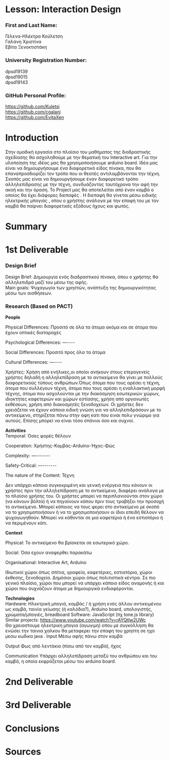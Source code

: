 # Lesson: Interaction Design

### First and Last Name: <br>
Γέλενα-Ηλέκτρα Κούλετση <br>
Γαλάνη Χριστίνα <br>
Εβίτα Ξενοκτιστάκη <br>

### University Registration Number: <br>
dpsd19139<br>
dpsd19015<br>
dpsd19143<br>
### GitHub Personal Profile: <br>
https://github.com/Kuletsi<br>
https://github.com/cgalani<br>
https://github.com/EvitaXen<br>

# Introduction
Στην ομαδική εργασία στο πλαίσιο του μαθήματος της διαδραστικής σχεδίασης θα ασχοληθούμε με την θεματική του Interactive art. Για την υλοποίηση της ιδέας μας θα χρησιμοποιήσουμε arduino board.  Ιδέα μας είναι να δημιουργήσουμε ένα διαφορετικό είδος πίνακα, που θα επαναπροσδιορίζει τον τρόπο που οι θεατές αντιλαμβάνονται την τέχνη. Σκοπός μας είναι να δημιουργήσουμε έναν διαφορετικό τρόπο αλληλεπίδρασης με την τέχνη, συνδυάζοντας ταυτόχρονα την αφή την ακοή και την όραση. Το Project μας θα αποτελείται από έναν καμβά ο οποίος θα έχει διάφορες διεπαφές . Η διεπαφή θα γίνεται μέσω ειδικής ηλεκτρικής μπογιάς , οπου ο χρήστης ανάλογα με την επαφή του με τον καμβά θα παίρνει διαφορετικές εξόδους ήχους και φωτός.

# Summary


# 1st Deliverable
### Design Brief
Design Brief: Δημιουργία ενός διαδραστικού πίνακα, όπου ο χρήστης θα αλληλεπιδρά μαζί του μέσω της αφής. <br>
Main goals: Ψυχαγωγία των χρηστών, ανάπτυξη της δημιουργικότητας μέσω των αισθήσεων.
 
### Research (Based on PACT) 
<b>People </b> <br>

Physical Differences: Προσιτό σε όλα τα άτομα ακόμα και σε άτομα που έχουν οπτικές διαταραχές

Psychological Differences: —----

Social Differences: Προσιτό προς όλα τα άτομα

Cultural Differences: —----

Χρήστες:  Χρήση από ενήλικες,οι οποίοι ανήκουν στους ετερογενείς χρήστες δηλαδή η αλληλεπίδραση με το αντικείμενο θα γίνει με πολλούς διαφορετικούς τύπους ανθρώπων.Όπως άτομα που τους αρέσει η τέχνη,  άτομα που συλλέγουν τέχνη, άτομα που τους αρέσει η εναλλακτική μορφή τέχνης, άτομα που ασχολούνται με την διακόσμηση εσωτερικών χώρων, ιδιοκτήτες καφετεριών και χώρων εστίασης, χρήση από οργανωτές εκθέσεων, χρήση από διακοσμητές ξενοδοχείων. Οι χρήστες δεν χρειάζεται να έχουν κάποια ειδική γνώση για να αλληλεπιδράσουν με το αντικείμενο, στηρίζεται πάνω στην αφη κατι που ειναι πολυ γνώριμο για αυτούς. Επίσης μπορεί να είναι τόσο σπάνιοι όσο και συχνοί.                                                                                                                                                                     

<b>Activities </b> <br>
Temporal: Όσες φορές θέλουν

Cooperation: Χρήστης-Καμβάς-Arduino-Ήχος-Φώς

Complexity: —-------

Safety-Critical: —-------

The nature of the Content: Τέχνη

Δεν υπάρχει κάποια συγκεκριμένη και γενική ενέργεια που κάνουν οι χρήστες πριν την αλληλεπίδραση με το αντικείμενο, διαφέρει ανάλογα με το πλαίσιο χρήσης του. Οι χρήστες μπορεί να περιπλανιούνται στον χώρο (να κάνουν βόλτα) ή να πηγαίνουν κάπου πριν τους τραβήξει την προσοχή το αντικείμενο. Μπορεί κάποιος να τους φερει στο αντικείμενο με σκοπό να το χρησιμοποιήσουν ή να το χρησιμοποιήσουν οι ίδιοι επειδή θέλουν να ψυχαγωγηθούν. Μπορεί να κάθονται σε μια καφετέρια ή ένα εστιατόριο ή να περιμένουν κάτι. <br>
 
 
<b>Context </b> <br>

Physical: Το αντικείμενο θα βρίσκεται σε εσωτερικό χώρο.


Social: Όσα εχουν αναφερθει παρακάτω


Organisational: Interactive Art, Arduino


Ιδιωτικοί χώροι όπως σπίτια, γραφεία, καφετέριες, εστιατόρια, χώροι έκθεσης, ξενοδοχεία. Δημόσιοι χώροι όπως πολιτιστικά κέντρα. Σε πιο γενικό πλαίσιο, χώροι που μπορεί να υπάρχει κάποιο είδος αναμονής ή και χώροι που συχνάζουν άτομα με δημιουργικά ενδιαφέρονται.<br>

<b>Technologies </b> <br>
Hardware: Ηλεκτρική μπογιά, καμβάς / ή χρήση ενός άλλου αντικειμένου ως καμβά, ταινία γείωσης (ή καλόδια?), Arduino board, υπολογιστής, χρώματα/μπογιές, breadboard </b>
Software: JavaScript (πχ tone.js library) <br>
Similar projects: 
https://www.youtube.com/watch?v=rAYQtIw2UWc<br>
Θα χρειαστουμε ηλεκτρικη μπογια (αγωγιμη) οπου με συγκόλληση θα ενώσει την ταινια χαλκου θα μεταφερει την επαφη του χρηστη σε ηχο μεσω κωδικα  java . 
Input
Μέσω αφής πάνω στον καμβά 

Output 
Φως από λεντάκια (πίσω από τον καμβά), ήχος

Communication 
Υπάρχει αλληλεπίδραση μεταξύ του ανθρώπου και του καμβά, η οποία εκφράζεται μέσω του arduino board.



# 2nd Deliverable


# 3rd Deliverable 


# Conclusions


# Sources
